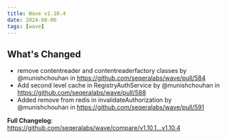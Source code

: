 ```yaml
---
title: Wave v1.10.4
date: 2024-08-06
tags: [wave]
---
```


## What's Changed
* remove contentreader and contentreaderfactory classes by @munishchouhan in https://github.com/seqeralabs/wave/pull/584
* Add second level cache in RegistryAuthService by @munishchouhan in https://github.com/seqeralabs/wave/pull/588
* Added remove from redis in invalidateAuthorization by @munishchouhan in https://github.com/seqeralabs/wave/pull/591


**Full Changelog**: https://github.com/seqeralabs/wave/compare/v1.10.1...v1.10.4
